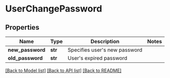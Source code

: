 # UserChangePassword

## Properties
Name | Type | Description | Notes
------------ | ------------- | ------------- | -------------
**new_password** | **str** | Specifies user&#39;s new password | 
**old_password** | **str** | User&#39;s expired password | 

[[Back to Model list]](../README.md#documentation-for-models) [[Back to API list]](../README.md#documentation-for-api-endpoints) [[Back to README]](../README.md)


